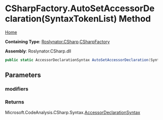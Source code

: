 # CSharpFactory\.AutoSetAccessorDeclaration\(SyntaxTokenList\) Method

[Home](../../../../README.md)

**Containing Type**: [Roslynator.CSharp](../../README.md)\.[CSharpFactory](../README.md)

**Assembly**: Roslynator\.CSharp\.dll

```csharp
public static AccessorDeclarationSyntax AutoSetAccessorDeclaration(SyntaxTokenList modifiers = default(SyntaxTokenList))
```

## Parameters

### modifiers





### Returns

Microsoft\.CodeAnalysis\.CSharp\.Syntax\.[AccessorDeclarationSyntax](https://docs.microsoft.com/en-us/dotnet/api/microsoft.codeanalysis.csharp.syntax.accessordeclarationsyntax)

